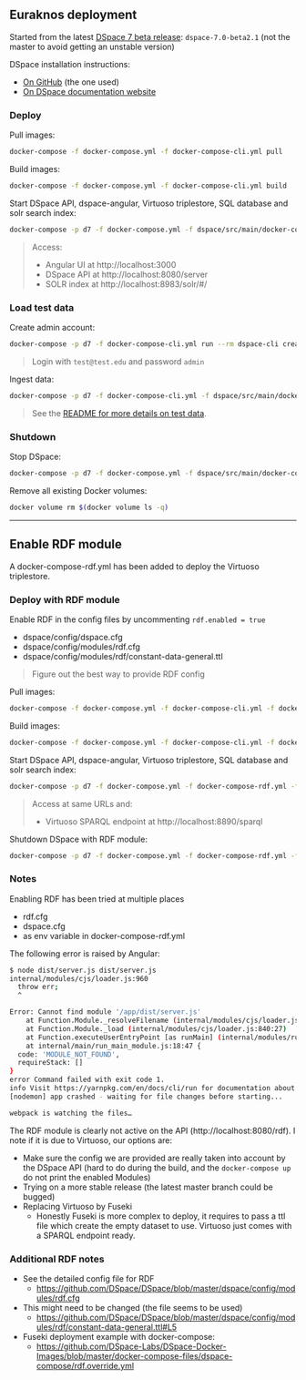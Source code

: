## Euraknos deployment

Started from the latest [DSpace 7 beta release](https://github.com/DSpace/DSpace/releases): `dspace-7.0-beta2.1` (not the master to avoid getting an unstable version)

DSpace installation instructions:

* [On GitHub](https://github.com/DSpace/DSpace/blob/master/dspace/src/main/docker-compose/README.md) (the one used)
* [On DSpace documentation website](https://wiki.lyrasis.org/display/DSPACE/Try+out+DSpace+7#TryoutDSpace7-InstallviaDocker)

### Deploy

Pull images:

```bash
docker-compose -f docker-compose.yml -f docker-compose-cli.yml pull
```

Build images:

```bash
docker-compose -f docker-compose.yml -f docker-compose-cli.yml build
```

Start DSpace API, dspace-angular, Virtuoso triplestore, SQL database and solr search index:

```bash
docker-compose -p d7 -f docker-compose.yml -f dspace/src/main/docker-compose/docker-compose-angular.yml up -d
```

> Access:
>
> * Angular UI at http://localhost:3000
> * DSpace API at http://localhost:8080/server
> * SOLR index at http://localhost:8983/solr/#/

### Load test data

Create admin account:

```bash
docker-compose -p d7 -f docker-compose-cli.yml run --rm dspace-cli create-administrator -e test@test.edu -f admin -l user -p admin -c en
```

> Login with `test@test.edu` and password `admin`

Ingest data:

```bash
docker-compose -p d7 -f docker-compose-cli.yml -f dspace/src/main/docker-compose/cli.ingest.yml run --rm dspace-cli
```

> See the [README for more details on test data](https://github.com/DSpace/DSpace/blob/master/dspace/src/main/docker-compose/README.md).

### Shutdown

Stop DSpace:

```bash
docker-compose -p d7 -f docker-compose.yml -f dspace/src/main/docker-compose/docker-compose-angular.yml down
```

Remove all existing Docker volumes:

```bash
docker volume rm $(docker volume ls -q)
```

---

## Enable RDF module

A docker-compose-rdf.yml has been added to deploy the Virtuoso triplestore.

### Deploy with RDF module

Enable RDF in the config files by uncommenting `rdf.enabled = true`

* dspace/config/dspace.cfg
* dspace/config/modules/rdf.cfg
* dspace/config/modules/rdf/constant-data-general.ttl

> Figure out the best way to provide RDF config

Pull images:

```bash
docker-compose -f docker-compose.yml -f docker-compose-cli.yml -f docker-compose-rdf.yml pull
```

Build images:

```bash
docker-compose -f docker-compose.yml -f docker-compose-cli.yml -f docker-compose-rdf.yml build
```

Start DSpace API, dspace-angular, Virtuoso triplestore, SQL database and solr search index:

```bash
docker-compose -p d7 -f docker-compose.yml -f docker-compose-rdf.yml -f dspace/src/main/docker-compose/docker-compose-angular.yml up -d
```

> Access at same URLs and:
>
> * Virtuoso SPARQL endpoint at http://localhost:8890/sparql

Shutdown DSpace with RDF module:

```bash
docker-compose -p d7 -f docker-compose.yml -f docker-compose-rdf.yml -f dspace/src/main/docker-compose/docker-compose-angular.yml down
```

### Notes

Enabling RDF has been tried at multiple places

* rdf.cfg
* dspace.cfg
* as env variable in docker-compose-rdf.yml

The following error is raised by Angular:

```bash
$ node dist/server.js dist/server.js
internal/modules/cjs/loader.js:960
  throw err;
  ^

Error: Cannot find module '/app/dist/server.js'
    at Function.Module._resolveFilename (internal/modules/cjs/loader.js:957:15)
    at Function.Module._load (internal/modules/cjs/loader.js:840:27)
    at Function.executeUserEntryPoint [as runMain] (internal/modules/run_main.js:74:12)
    at internal/main/run_main_module.js:18:47 {
  code: 'MODULE_NOT_FOUND',
  requireStack: []
}
error Command failed with exit code 1.
info Visit https://yarnpkg.com/en/docs/cli/run for documentation about this command.
[nodemon] app crashed - waiting for file changes before starting...

webpack is watching the files…
```

The RDF module is clearly not active on the API (http://localhost:8080/rdf). I note if it is due to Virtuoso, our options are:

* Make sure the config we are provided are really taken into account by the DSpace API (hard to do during the build, and the `docker-compose up` do not print the enabled Modules)
* Trying on a more stable release (the latest master branch could be bugged)
* Replacing Virtuoso by Fuseki
  * Honestly Fuseki is more complex to deploy, it requires to pass a ttl file which create the empty dataset to use. Virtuoso just comes with a SPARQL endpoint ready.

### Additional RDF notes

* See the detailed config file for RDF
  * https://github.com/DSpace/DSpace/blob/master/dspace/config/modules/rdf.cfg
* This might need to be changed (the file seems to be used)
  *  https://github.com/DSpace/DSpace/blob/master/dspace/config/modules/rdf/constant-data-general.ttl#L5
* Fuseki deployment example with docker-compose:
  * https://github.com/DSpace-Labs/DSpace-Docker-Images/blob/master/docker-compose-files/dspace-compose/rdf.override.yml